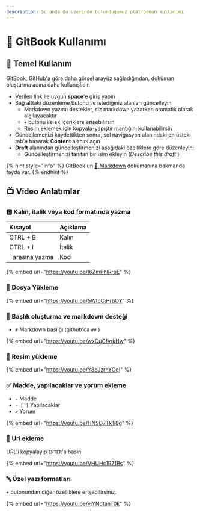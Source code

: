 ```yaml
---
description: Şu anda da üzerinde bulunduğumuz platformun kullanımı
---
```


# 📘 GitBook Kullanımı

## 🧱 Temel Kullanım

GitBook, GitHub'a göre daha görsel arayüz sağladığından, doküman oluşturma adına daha kullanışlıdır.

* Verilen link ile uygun **space**'e giriş yapın
* Sağ alttaki düzenleme butonu ile istediğiniz alanları güncelleyin
  * Markdown yazımı destekler, siz markdown yazarken otomatik olarak algılayacaktır
  * `+` butonu ile ek içeriklere erişebilirsin
  * Resim eklemek için kopyala-yapıştır mantığını kullanabilirsin
* Güncellemenizi kaydettikten sonra, sol navigasyon alanındaki en üsteki tab'a basarak **Content** alanını açın
* **Draft** alanından güncelleştirmenizi aşağıdaki özelliklere göre düzenleyin:
  * Güncelleştirmenizi tanıtan bir isim ekleyin \(_Describe this draft_ \)

{% hint style="info" %}
GitBook'un [📖 Markdown](https://docs.gitbook.com/content-editing/markdown) dokümanına bakmanda fayda var.
{% endhint %}

## 📺 Video Anlatımlar

### 🅱 Kalın, italik veya kod formatında yazma

| Kısayol | Açıklama |
| :--- | :--- |
| CTRL + B | Kalın |
| CTRL + I | İtalik |
| \` arasına yazma | Kod |

{% embed url="https://youtu.be/I6ZmPhlRruE" %}

### 📁 Dosya Yükleme

{% embed url="https://youtu.be/5WtcCjHrbOY" %}

### 📑 Başlık oluşturma ve markdown desteği

* `#` Markdown başlığı \(github'da `##` \)

{% embed url="https://youtu.be/wxCuCfvrkHw" %}

### 🎴 Resim yükleme

{% embed url="https://youtu.be/Y8cJzrhYOqI" %}

### ✅ Madde, yapılacaklar ve yorum ekleme

* `-` Madde
* `- [ ]` Yapılacaklar
* `>` Yorum

{% embed url="https://youtu.be/HNSD7Tk1i8g" %}

### 🔗 Url ekleme

URL'i kopyalayıp `ENTER`'a basın

{% embed url="https://youtu.be/VHUHc1R71Bs" %}

### 🔤 Özel yazı formatları

`+` butonundan diğer özelliklere erişebilirsiniz.

{% embed url="https://youtu.be/vjYNdtanT0k" %}




